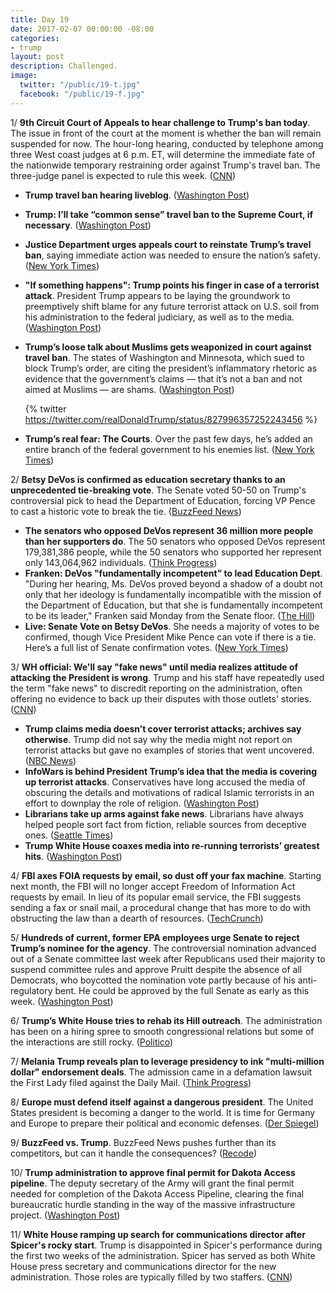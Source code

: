 ```yaml
---
title: Day 19
date: 2017-02-07 00:00:00 -08:00
categories:
- trump
layout: post
description: Challenged.
image:
  twitter: "/public/19-t.jpg"
  facebook: "/public/19-f.jpg"
---
```


1/ **9th Circuit Court of Appeals to hear challenge to Trump's ban today**. The issue in front of the court at the moment is whether the ban will remain suspended for now. The hour-long hearing, conducted by telephone among three West coast judges at 6 p.m. ET, will determine the immediate fate of the nationwide temporary restraining order against Trump's travel ban. The three-judge panel is expected to rule this week. ([CNN](http://www.cnn.com/2017/02/06/politics/9th-circuit-court-of-appeals-trump-travel-ban/))

* **Trump travel ban hearing liveblog**. ([Washington Post](https://www.washingtonpost.com/politics/2017/live-updates/trump-white-house/hearing-on-trump-travel-ban-updates-from-the-federal-appeals-court/))

* **Trump: I’ll take “common sense” travel ban to the Supreme Court, if necessary**. ([Washington Post](https://www.washingtonpost.com/news/post-politics/wp/2017/02/07/trump-ill-take-common-sense-travel-ban-to-the-supreme-court-if-necessary/))
* **Justice Department urges appeals court to reinstate Trump’s travel ban**, saying immediate action was needed to ensure the nation’s safety. ([New York Times](https://www.nytimes.com/2017/02/06/us/politics/trump-travel-ban-court.html))
* **"If something happens": Trump points his finger in case of a terrorist attack**. President Trump appears to be laying the groundwork to preemptively shift blame for any future terrorist attack on U.S. soil from his administration to the federal judiciary, as well as to the media. ([Washington Post](https://www.washingtonpost.com/politics/if-something-happens-trump-points-his-finger-in-case-of-a-terror-attack/2017/02/06/8e315b78-eca6-11e6-9662-6eedf1627882_story.html))
* **Trump’s loose talk about Muslims gets weaponized in court against travel ban**. The states of Washington and Minnesota, which sued to block Trump’s order, are citing the president’s inflammatory rhetoric as evidence that the government’s claims — that it’s not a ban and not aimed at Muslims — are shams. ([Washington Post](https://www.washingtonpost.com/news/morning-mix/wp/2017/02/07/words-matter-trumps-loose-talk-about-muslims-gets-weaponized-in-court-against-travel-ban/))

  {% twitter https://twitter.com/realDonaldTrump/status/827996357252243456 %}

* **Trump’s real fear: The Courts**. Over the past few days, he’s added an entire branch of the federal government to his enemies list. ([New York Times](https://www.nytimes.com/2017/02/06/opinion/president-trumps-real-fear-the-courts.html))

2/ **Betsy DeVos is confirmed as education secretary thanks to an unprecedented tie-breaking vote**. The Senate voted 50-50 on Trump's controversial pick to head the Department of Education, forcing VP Pence to cast a historic vote to break the tie. ([BuzzFeed News](https://www.buzzfeed.com/mollyhensleyclancy/betsy-devos-is-confirmed-as-education-secretary-thanks-to-an))

* **The senators who opposed DeVos represent 36 million more people than her supporters do**. The 50 senators who opposed DeVos represent 179,381,386 people, while the 50 senators who supported her represent only 143,064,962 individuals. ([Think Progress](https://thinkprogress.org/the-senators-who-opposed-devos-represent-36-million-more-people-than-her-supporters-do-4705655a2bc7#.528jbufjp))
* **Franken: DeVos "fundamentally incompetent” to lead Education Dept**. "During her hearing, Ms. DeVos proved beyond a shadow of a doubt not only that her ideology is fundamentally incompatible with the mission of the Department of Education, but that she is fundamentally incompetent to be its leader," Franken said Monday from the Senate floor. ([The Hill](http://thehill.com/blogs/floor-action/senate/318198-franken-devos-fundamentally-incompetent-to-lead-education-dept))
* **Live: Senate Vote on Betsy DeVos**. She needs a majority of votes to be confirmed, though Vice President Mike Pence can vote if there is a tie. Here’s a full list of Senate confirmation votes. ([New York Times](https://www.nytimes.com/interactive/2017/02/07/us/politics/betsy-devos-confirmation-vote.html))

3/ **WH official: We'll say "fake news" until media realizes attitude of attacking the President is wrong**. Trump and his staff have repeatedly used the term "fake news" to discredit reporting on the administration, often offering no evidence to back up their disputes with those outlets' stories. ([CNN](http://www.cnn.com/2017/02/07/politics/kfile-gorka-on-fake-news/index.html))

* **Trump claims media doesn’t cover terrorist attacks; archives say otherwise**.  Trump did not say why the media might not report on terrorist attacks but gave no examples of stories that went uncovered. ([NBC News](http://www.nbcnews.com/news/us-news/trump-claims-media-don-t-cover-terrorist-attacks-archives-say-n717651))
* **InfoWars is behind President Trump’s idea that the media is covering up terrorist attacks**. Conservatives have long accused the media of obscuring the details and motivations of radical Islamic terrorists in an effort to downplay the role of religion. ([Washington Post](https://www.washingtonpost.com/news/the-fix/wp/2017/02/06/trumps-suggestion-that-the-media-is-ignoring-terrorist-attacks-has-a-familiar-source-infowars/))
* **Librarians take up arms against fake news**. Librarians have always helped people sort fact from fiction, reliable sources from deceptive ones. ([Seattle Times](http://www.seattletimes.com/seattle-news/librarians-take-up-arms-against-fake-news/))
* **Trump White House coaxes media into re-running terrorists’ greatest hits**. ([Washington Post](https://www.washingtonpost.com/blogs/erik-wemple/wp/2017/02/07/trump-white-house-coaxes-media-into-re-running-terrorists-greatest-hits/))

4/ **FBI axes FOIA requests by email, so dust off your fax machine**. Starting next month, the FBI will no longer accept Freedom of Information Act requests by email. In lieu of its popular email service, the FBI suggests sending a fax or snail mail, a procedural change that has more to do with obstructing the law than a dearth of resources. ([TechCrunch](https://techcrunch.com/2017/02/06/fbi-foia-fax-march-2017/))

5/ **Hundreds of current, former EPA employees urge Senate to reject Trump’s nominee for the agency**. The controversial nomination advanced out of a Senate committee last week after Republicans used their majority to suspend committee rules and approve Pruitt despite the absence of all Democrats, who boycotted the nomination vote partly because of his anti-regulatory bent. He could be approved by the full Senate as early as this week. ([Washington Post](https://www.washingtonpost.com/news/energy-environment/wp/2017/02/06/hundreds-of-current-former-epa-employees-urge-senate-to-reject-trumps-nominee-for-the-agency/))

6/ **Trump’s White House tries to rehab its Hill outreach**. The administration has been on a hiring spree to smooth congressional relations but some of the interactions are still rocky. ([Politico](http://www.politico.com/story/2017/02/trump-white-house-congress-234717))

7/ **Melania Trump reveals plan to leverage presidency to ink "multi-million dollar" endorsement deals**. The admission came in a defamation lawsuit the First Lady filed against the Daily Mail. ([Think Progress](https://thinkprogress.org/melania-trump-reveals-plan-to-leverage-presidency-to-ink-multi-million-dollar-endorsement-deals-1999314fb8f1#.bdynjtydq))

8/ **Europe must defend itself against a dangerous president**. The United States president is becoming a danger to the world. It is time for Germany and Europe to prepare their political and economic defenses. ([Der Spiegel](http://www.spiegel.de/international/world/a-1133177-amp.html))

9/ **BuzzFeed vs. Trump**. BuzzFeed News pushes further than its competitors, but can it handle the consequences? ([Recode](https://www.recode.net/2017/2/7/14528666/buzzfeed-donald-trump-president-news-journalism-russia-putin))

10/ **Trump administration to approve final permit for Dakota Access pipeline**. The deputy secretary of the Army will grant the final permit needed for completion of the Dakota Access Pipeline, clearing the final bureaucratic hurdle standing in the way of the massive infrastructure project. ([Washington Post](https://www.washingtonpost.com/news/energy-environment/wp/2017/02/07/trump-administration-to-approve-final-permit-for-dakota-access-pipeline/))

11/ **White House ramping up search for communications director after Spicer's rocky start**. Trump is disappointed in Spicer's performance during the first two weeks of the administration.
Spicer has served as both White House press secretary and communications director for the new administration. Those roles are typically filled by two staffers. ([CNN](http://www.cnn.com/2017/02/07/politics/sean-spicer-white-house-communications/index.html))


